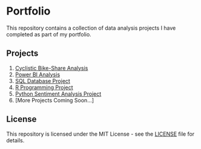 # Portfolio

This repository contains a collection of data analysis projects I have completed as part of my portfolio.

## Projects

1. [Cyclistic Bike-Share Analysis](Project1-Cyclistic-Bike-Share-Analysis)
2. [Power BI Analysis](Project2-PowerBI-Analysis)
3. [SQL Database Project](Project3-SQL-Database-Project)
4. [R Programming Project](Project4-R-Programming-Project)
5. [Python Sentiment Analysis Project](Project5-Python-Sentiment-Analysis)
6. [More Projects Coming Soon...]

## License

This repository is licensed under the MIT License - see the [LICENSE](LICENSE) file for details.



